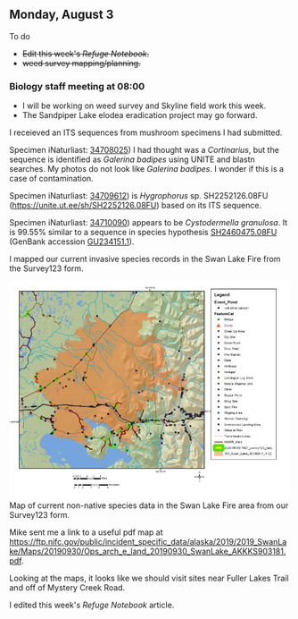 
## Monday, August 3

To do

* ~~Edit this week's *Refuge Notebook*.~~
* ~~weed survey mapping/planning.~~

### Biology staff meeting at 08:00

* I will be working on weed survey and Skyline field work this week.
* The Sandpiper Lake elodea eradication project may go forward.

I receieved an ITS sequences from mushroom specimens I had submitted.

Specimen iNaturliast: [34708025](https://www.inaturalist.org/observations/34708025)) I had thought was a *Cortinarius*, but the sequence is identified as *Galerina badipes* using UNITE and blastn searches. My photos do not look like *Galerina badipes*. I wonder if this is a case of contamination.

Specimen iNaturliast: [34709612](https://www.inaturalist.org/observations/34709612)) is *Hygrophorus* sp. SH2252126.08FU (<https://unite.ut.ee/sh/SH2252126.08FU>) based on its ITS sequence.

Specimen iNaturliast: [34710090](https://www.inaturalist.org/observations/34710090)) appears to be *Cystodermella granulosa*. It is 99.55% similar to a sequence in species hypothesis [SH2460475.08FU](https://unite.ut.ee/sh/SH2460475.08FU) (GenBank accession [GU234151.1](https://www.ncbi.nlm.nih.gov/nucleotide/GU234151.1)).

I mapped our current invasive species records in the Swan Lake Fire from the Survey123 form.

![Map of current non-native species data in the Swan Lake Fire area from our Survey123 form.](2020-08-03-1111_invasives_mapping.jpg)\
Map of current non-native species data in the Swan Lake Fire area from our Survey123 form.

Mike sent me a link to a useful pdf map at <https://ftp.nifc.gov/public/incident_specific_data/alaska/2019/2019_SwanLake/Maps/20190930/Ops_arch_e_land_20190930_SwanLake_AKKKS903181.pdf>. 

Looking at the maps, it looks like we should visit sites near Fuller Lakes Trail and off of Mystery Creek Road.

I edited this week's *Refuge Notebook* article.
 